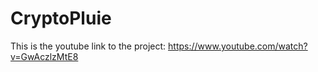# CryptoPluie

This is the youtube link to the project: https://www.youtube.com/watch?v=GwAczlzMtE8
